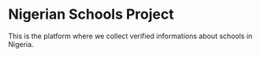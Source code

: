 # Nigerian Schools Project

This is the platform where we collect verified informations about schools in Nigeria.
